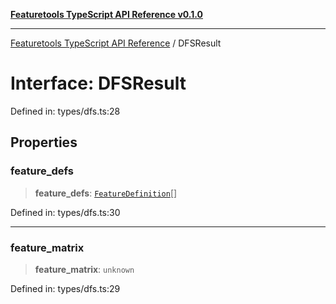 [**Featuretools TypeScript API Reference v0.1.0**](../README.md)

***

[Featuretools TypeScript API Reference](../globals.md) / DFSResult

# Interface: DFSResult

Defined in: types/dfs.ts:28

## Properties

### feature\_defs

> **feature\_defs**: [`FeatureDefinition`](FeatureDefinition.md)[]

Defined in: types/dfs.ts:30

***

### feature\_matrix

> **feature\_matrix**: `unknown`

Defined in: types/dfs.ts:29
